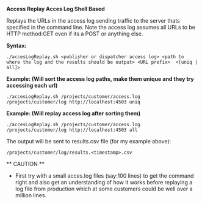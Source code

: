 **Access Replay Acces Log Shell Based**

Replays the URLs in the access log sending traffic to the server thats specified in the command line.
Note the access log assumes all URLs to be HTTP method:GET even if its a POST or anything else.

**Syntax:**
```
./accesLogReplay.sh <publisher or dispatcher access log> <path to where the log and the results should be output> <URL prefix>  <[uniq | all]>
``` 
**Example: (Will sort the access log paths, make them unique and they try accessing each url)**
```
./accesLogReplay.sh /projects/customer/access.log /projects/customer/log http://localhost:4503 uniq
``` 
**Example: (Will replay access log after sorting them)**
```
./accesLogReplay.sh /projects/customer/access.log /projects/customer/log http://localhost:4503 all
```
The output will be sent to results.csv file (for my example above):
```
/projects/customer/log/results.<timestamp>.csv
```

** CAUTION **
* First try with a small acces.log files (say:100 lines) to get the command right and also get an understanding of how it works before replaying a log file from production which at some customers could be well over a million lines.
